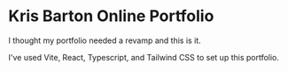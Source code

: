# Kris Barton Online Portfolio

I thought my portfolio needed a revamp and this is it.

I've used Vite, React, Typescript, and Tailwind CSS to set up this portfolio.
